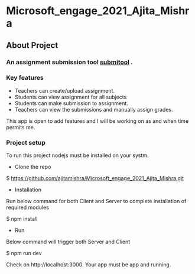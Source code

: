# Microsoft_engage_2021_Ajita_Mishra

## About Project

### An assignment submission tool [submitool](https://submitool.netlify.app/) .

### Key features

- Teachers can create/upload assignment.
- Students can view assignment for all subjects
- Students can make submission to assignment.
- Teachers can view the submissions and manually assign grades. 

This app is open to add features and I will be working on as and when time 
permits me.

### Project setup

To run this project nodejs must be installed on your systm.


- Clone the repo 

$ https://github.com/ajitamishra/Microsoft_engage_2021_Ajita_Mishra.git

- Installation 

Run below command for both Client and Server to complete installation of required modules

$ npm install

- Run

Below command will trigger both Server and Client

$ npm run dev

Check on http://localhost:3000. Your app must be app and running.







